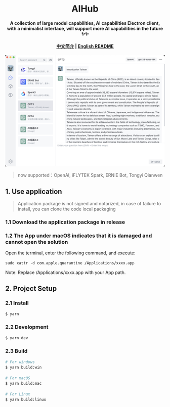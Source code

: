 <h1 align="center">AIHub</h1>
<h4 align="center">
A collection of large model capabilities, AI capabilities Electron client, with a minimalist interface, will support more AI capabilities in the future ✨✨
</h4>

<h4 align="center">

[中文简介](README-zh.md) | [English README](README.md)

</h4>

![demo](/demo/demo.png)

> now supported：OpenAI, iFLYTEK Spark, ERNIE Bot, Tongyi Qianwen

## 1. Use application

> Application package is not signed and notarized, in case of failure to install, you can clone the code local packaging

### 1.1 Download the application package in release

### 1.2 The App under macOS indicates that it is damaged and cannot open the solution

Open the terminal, enter the following command, and execute:

`sudo xattr -d com.apple.quarantine /Applications/xxxx.app`

Note: Replace /Applications/xxxx.app with your App path.

## 2. Project Setup

### 2.1 Install

```bash
$ yarn
```

### 2.2 Development

```bash
$ yarn dev
```

### 2.3 Build

```bash
# For windows
$ yarn build:win

# For macOS
$ yarn build:mac

# For Linux
$ yarn build:linux
```
